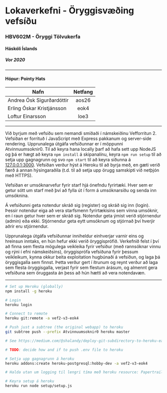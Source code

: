 # Lokaverkefni - Öryggisvæðing vefsíðu
### HBV602M - Öryggi Tölvukerfa
#### Háskóli Íslands
##### Vor 2020

<hr>

#### Hópur: Pointy Hats

| Nafn                      | Netfang       | 
| --                        | :--:          | 
| Andrea Ósk Sigurðardóttir | aos26         | 
| Erling Óskar Kristjánsson | eok4          | 
| Loftur Einarsson          | loe3          | 

<hr>

Við byrjum með vefsíðu sem nemandi smíðaði í námskeiðinu Vefforritun 2. Vefsíðan er forrituð í JavaScript með Express pakkanum og server-side rendering. Upprunalega útgáfa vefsíðunnar er í möppunni Atvinnuumsoknir0. Til að keyra hana locally þarf að hafa sett upp NodeJS og þá er hægt að keyra `npm install` á skipanalínu, keyra `npm run setup` til að setja upp gagnagrunn og svo `npm start` til að keyra síðunna á [127.0.0.1:3000](http://127.0.0.1:3000). Vefsíðan verður hýst á Heroku til að byrja með, en gæti verið færð á annan hýsingaraðila (t.d. til að setja upp örugg samskipti við netþjón með HTTPS).

Vefsíðan er umsóknarvefur fyrir starf hjá ónefndu fyrirtæki. Hver sem er getur sótt um starf með því að fylla út í form á umsóknarsíðu og senda inn umsóknina.

Á vefsíðunni geta notendur skráð sig (register) og skráð sig inn (login). Þessir notendur eiga að vera starfsmenn fyrirtækisins sem vinna umsóknir, en í raun getur hver sem er skráð sig. Notendur geta ýmist verið stjórnendur (admin) eða ekki. Stjórnendur geta eytt umsóknum og stjórnað því hverjir aðrir eru stjórnendur.

Upprunalega útgáfa vefsíðunnar inniheldur einhverjar varnir eins og hreinsun inntaks, en hún hefur ekki verið öryggisprófið. Verkefnið felst í því að finna sem flesta mögulega veikleika fyrir vefsíður (með rannsóknar vinnu og rýni í efni námskeiðsins), öryggisprófa vefsíðuna fyrir þessum veikleikum, kynna okkur beita exploitation hugbúnaði á vefsíðun, og laga þá öryggisgalla sem finnst. Þetta verður gert í ítrunum og reynt verður að laga sem flesta öryggisgalla, verjast fyrir sem flestum árásum, og almennt gera vefsíðuna sem öruggasta án þess að hún hætti að vera notendavæn.

<hr>

```bash
# Set up Heroku (globally)
npm install -g heroku

# Login
heroku login 

# Connect to remote
heroku git:remote -a vef2-v3-eok4

# Push just a subtree (the original webapp) to heroku
git subtree push --prefix Atvinnuumsoknir0 heroku master

# See https://medium.com/@shalandy/deploy-git-subdirectory-to-heroku-ea05e95fce1f for more details

# TODO: decide how and if to push .env file to heroku

# Setja upp gagnagrunn á heroku
heroku addons:create heroku-postgresql:hobby-dev -a vef2-v3-eok4

# Halda utan um logging til lengri tíma með heroku resource: Papertrail

# Keyra setup á heroku
heroku run node setup/setup.js
```